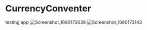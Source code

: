 # CurrencyConventer
testing app
![Screenshot_1680173038](https://user-images.githubusercontent.com/62842649/228812392-c57057e5-cfc8-411c-899f-e4a5bd22842b.png)
![Screenshot_1680173143](https://user-images.githubusercontent.com/62842649/228812596-b09bd8f9-22dd-4cb5-8023-2abd0fa28bb5.png)
